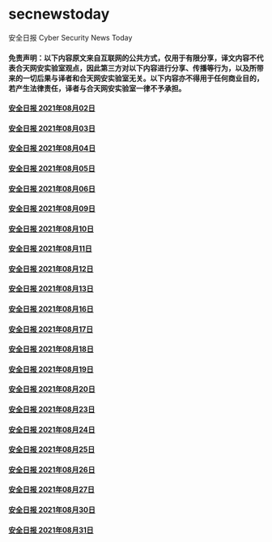 # secnewstoday

安全日报 Cyber Security News Today

#### 免责声明：以下内容原文来自互联网的公共方式，仅用于有限分享，译文内容不代表合天网安实验室观点，因此第三方对以下内容进行分享、传播等行为，以及所带来的一切后果与译者和合天网安实验室无关。以下内容亦不得用于任何商业目的，若产生法律责任，译者与合天网安实验室一律不予承担。


#### [安全日报 2021年08月02日](https://github.com/hetianlab/secnewstoday/blob/master/Aug.2021/secnews-20210802.md)
#### [安全日报 2021年08月03日](https://github.com/hetianlab/secnewstoday/blob/master/Aug.2021/secnews-20210803.md)
#### [安全日报 2021年08月04日](https://github.com/hetianlab/secnewstoday/blob/master/Aug.2021/secnews-20210804.md)
#### [安全日报 2021年08月05日](https://github.com/hetianlab/secnewstoday/blob/master/Aug.2021/secnews-20210805.md)
#### [安全日报 2021年08月06日](https://github.com/hetianlab/secnewstoday/blob/master/Aug.2021/secnews-20210806.md)
#### [安全日报 2021年08月09日](https://github.com/hetianlab/secnewstoday/blob/master/Aug.2021/secnews-20210809.md)
#### [安全日报 2021年08月10日](https://github.com/hetianlab/secnewstoday/blob/master/Aug.2021/secnews-20210810.md)
#### [安全日报 2021年08月11日](https://github.com/hetianlab/secnewstoday/blob/master/Aug.2021/secnews-20210811.md)
#### [安全日报 2021年08月12日](https://github.com/hetianlab/secnewstoday/blob/master/Aug.2021/secnews-20210812.md)
#### [安全日报 2021年08月13日](https://github.com/hetianlab/secnewstoday/blob/master/Aug.2021/secnews-20210813.md)
#### [安全日报 2021年08月16日](https://github.com/hetianlab/secnewstoday/blob/master/Aug.2021/secnews-20210816.md)
#### [安全日报 2021年08月17日](https://github.com/hetianlab/secnewstoday/blob/master/Aug.2021/secnews-20210817.md)
#### [安全日报 2021年08月18日](https://github.com/hetianlab/secnewstoday/blob/master/Aug.2021/secnews-20210818.md)
#### [安全日报 2021年08月19日](https://github.com/hetianlab/secnewstoday/blob/master/Aug.2021/secnews-20210819.md)
#### [安全日报 2021年08月20日](https://github.com/hetianlab/secnewstoday/blob/master/Aug.2021/secnews-20210820.md)
#### [安全日报 2021年08月23日](https://github.com/hetianlab/secnewstoday/blob/master/Aug.2021/secnews-20210823.md)
#### [安全日报 2021年08月24日](https://github.com/hetianlab/secnewstoday/blob/master/Aug.2021/secnews-20210824.md)
#### [安全日报 2021年08月25日](https://github.com/hetianlab/secnewstoday/blob/master/Aug.2021/secnews-20210825.md)
#### [安全日报 2021年08月26日](https://github.com/hetianlab/secnewstoday/blob/master/Aug.2021/secnews-20210826.md)
#### [安全日报 2021年08月27日](https://github.com/hetianlab/secnewstoday/blob/master/Aug.2021/secnews-20210827.md)
#### [安全日报 2021年08月30日](https://github.com/hetianlab/secnewstoday/blob/master/Aug.2021/secnews-20210830.md)
#### [安全日报 2021年08月31日](https://github.com/hetianlab/secnewstoday/blob/master/Aug.2021/secnews-20210831.md)




